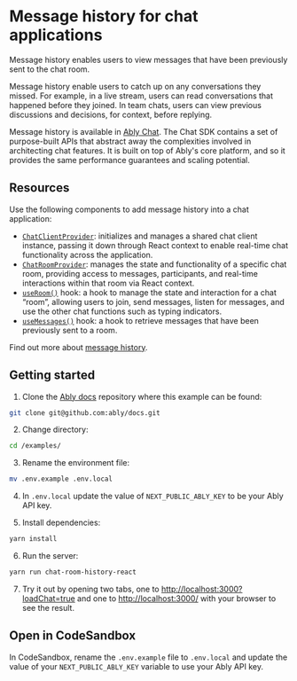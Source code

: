 # Message history for chat applications

Message history enables users to view messages that have been previously sent to the chat room.

Message history enable users to catch up on any conversations they missed. For example, in a live stream, users can read conversations that happened before they joined. In team chats, users can view previous discussions and decisions, for context, before replying.

Message history is available in [Ably Chat](/docs/products/chat). The Chat SDK contains a set of purpose-built APIs that abstract away the complexities involved in architecting chat features. It is built on top of Ably's core platform, and so it provides the same performance guarantees and scaling potential.

## Resources

Use the following components to add message history into a chat application:

* [`ChatClientProvider`](/docs/chat/setup?lang=react#instantiate): initializes and manages a shared chat client instance, passing it down through React context to enable real-time chat functionality across the application.
* [`ChatRoomProvider`](/docs/chat/rooms?lang=react#create): manages the state and functionality of a specific chat room, providing access to messages, participants, and real-time interactions within that room via React context.
* [`useRoom()`](/docs/chat/rooms?lang=react#create) hook: a hook to manage the state and interaction for a chat “room”, allowing users to join, send messages, listen for messages, and use the other chat functions such as typing indicators.
* [`useMessages()`](/docs/chat/rooms/history?lang=react#get) hook: a hook to retrieve messages that have been previously sent to a room.

Find out more about [message history](/docs/chat/rooms/history?lang=react).

## Getting started

1. Clone the [Ably docs](https://github.com/ably/docs) repository where this example can be found:

```sh
git clone git@github.com:ably/docs.git
```

2. Change directory:

```sh
cd /examples/
```

3. Rename the environment file:

```sh
mv .env.example .env.local
```

4. In `.env.local` update the value of `NEXT_PUBLIC_ABLY_KEY` to be your Ably API key.

5. Install dependencies:

```sh
yarn install
```

6. Run the server:

```sh
yarn run chat-room-history-react
```

7. Try it out by opening two tabs, one to [http://localhost:3000?loadChat=true](http://localhost:3000?loadChat=true) and one to [http://localhost:3000/](http://localhost:3000/) with your browser to see the result.

## Open in CodeSandbox

In CodeSandbox, rename the `.env.example` file to `.env.local` and update the value of your `NEXT_PUBLIC_ABLY_KEY` variable to use your Ably API key.
